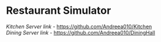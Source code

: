 # **Restaurant Simulator**
_Kitchen Server link_ - https://github.com/Andreea010/Kitchen <br />
_Dining Server link_ - https://github.com/Andreea010/DiningHall
